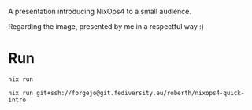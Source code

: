 
A presentation introducing NixOps4 to a small audience.

Regarding the image, presented by me in a respectful way :)

# Run

`nix run`

`nix run git+ssh://forgejo@git.fediversity.eu/roberth/nixops4-quick-intro`
